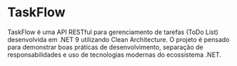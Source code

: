 # TaskFlow
TaskFlow é uma API RESTful para gerenciamento de tarefas (ToDo List) desenvolvida em .NET 9 utilizando Clean Architecture. O projeto é pensado para demonstrar boas práticas de desenvolvimento, separação de responsabilidades e uso de tecnologias modernas do ecossistema .NET.

